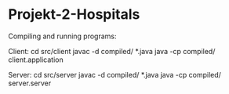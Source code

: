 # Projekt-2-Hospitals

Compiling and running programs:


Client:
cd src/client
javac -d compiled/ *.java
java -cp compiled/ client.application


Server:
cd src/server
javac -d compiled/ *.java
java -cp compiled/ server.server
